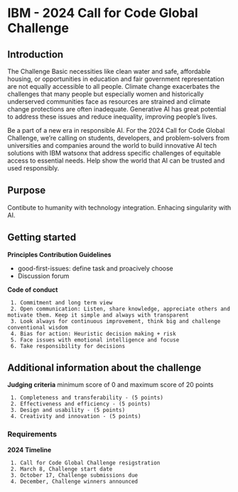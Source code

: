 # IBM - 2024 Call for Code Global Challenge

## Introduction
The Challenge
Basic necessities like clean water and safe, affordable housing, or opportunities in education and fair government representation are not equally accessible to all people. Climate change exacerbates the challenges that many people but especially women and historically underserved communities face as resources are strained and climate change protections are often inadequate. Generative AI has great potential to address these issues and reduce inequality, improving people’s lives.

Be a part of a new era in responsible AI. For the 2024 Call for Code Global Challenge, we’re calling on students, developers, and problem-solvers from universities and companies around the world to build innovative AI tech solutions with IBM watsonx that address specific challenges of equitable access to essential needs. Help show the world that AI can be trusted and used responsibly.
     
## Purpose
Contibute to humanity with technology integration. Enhacing singularity with AI. 

## Getting started
**Principles Contribution Guidelines**
* good-first-issues: define task and proacively choose 
* Discussion forum

**Code of conduct**

     1. Commitment and long term view
     2. Open communication: Listen, share knowledge, appreciate others and motivate them. Keep it simple and always with transparent
     3. Look always for continuous improvement, think big and challenge conventional wisdom
     4. Bias for action: Heuristic decision making + risk
     5. Face issues with emotional intelligence and focuse
     6. Take responsibility for decisions
     
## Additional information about the challenge
**Judging criteria** minimum score of 0 and maximum score of 20 points

     1. Completeness and transferability - (5 points)
     2. Effectiveness and efficiency - (5 points)
     3. Design and usability - (5 points)
     4. Creativity and innovation - (5 points)
     
### Requirements
**2024 Timeline**

     1. Call for Code Global Challenge resigstration
     2. March 8, Challenge start date
     3. October 17, Challenge submissions due
     4. December, Challenge winners announced
